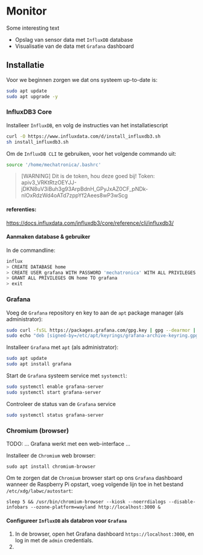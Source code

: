 # Monitor
Some interesting text

- Opslag van sensor data met `InfluxDB` database
- Visualisatie van de data met `Grafana` dashboard

## Installatie
Voor we beginnen zorgen we dat ons systeem up-to-date is:
```sh
sudo apt update
sudo apt upgrade -y
```
### InfluxDB3 Core

Installeer `InfluxDB`, en volg de instructies van het installatiescript
```sh
curl -O https://www.influxdata.com/d/install_influxdb3.sh
sh install_influxdb3.sh
```
Om de `InfluxDB CLI` te gebruiken, voor het volgende commando uit:
```sh
source '/home/mechatronica/.bashrc'
```

>[WARNING]
> Dit is de token, hou deze goed bij!
> Token: apiv3_VRKtRtzOEYJJ-jDKN8uV3iBuh3g93ArpBdnH_GPyJxAZ0CF_pNDk-nlOxRdzWd4oATd7zppYf2Aees8wP3wScg

#### referenties:
https://docs.influxdata.com/influxdb3/core/reference/cli/influxdb3/

#### Aanmaken database & gebruiker
In de commandline:
```sh
influx
> CREATE DATABASE home
> CREATE USER grafana WITH PASSWORD 'mechatronica' WITH ALL PRIVILEGES
> GRANT ALL PRIVILEGES ON home TO grafana
> exit
```

### Grafana

Voeg de `Grafana` repository en key to aan de `apt` package manager (als administrator):
```sh
sudo curl -fsSL https://packages.grafana.com/gpg.key | gpg --dearmor | sudo tee /etc/apt/keyrings/grafana-archive-keyring.gpg > /dev/null
sudo echo "deb [signed-by=/etc/apt/keyrings/grafana-archive-keyring.gpg] https://packages.grafana.com/oss/deb stable main" | sudo tee /etc/apt/sources.list.d/grafana.list
```
Installeer `Grafana` met `apt` (als administrator):
```sh
sudo apt update
sudo apt install grafana
```
Start de `Grafana` systeem service met `systemctl`:
```sh
sudo systemctl enable grafana-server
sudo systemctl start grafana-server
```
Controleer de status van de `Grafana` service
```sh
sudo systemctl status grafana-server
```

### Chromium (browser)
TODO: ... Grafana werkt met een web-interface ...

Installeer de `Chromium` web browser:
```
sudo apt install chromium-browser
```
Om te zorgen dat de `Chromium` browser start op ons `Grafana` dashboard wanneer de Raspberry Pi opstart, voeg volgende lijn toe in het bestand `/etc/xdg/labwc/autostart`:
```
sleep 5 && /usr/bin/chromium-browser --kiosk --noerrdialogs --disable-infobars --ozone-platform=wayland http://localhost:3000 &
```

#### Configureer `InfluxDB` als databron voor `Grafana`
1) In de browser, open het Grafana dashboard `https://localhost:3000`, en log in met de `admin` credentials.
2) 